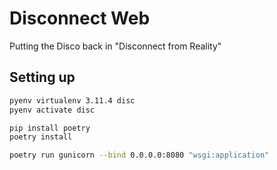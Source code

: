 # Disconnect Web

Putting the Disco back in "Disconnect from Reality"

## Setting up

```bash
pyenv virtualenv 3.11.4 disc
pyenv activate disc

pip install poetry
poetry install

poetry run gunicorn --bind 0.0.0.0:8080 "wsgi:application"
```
